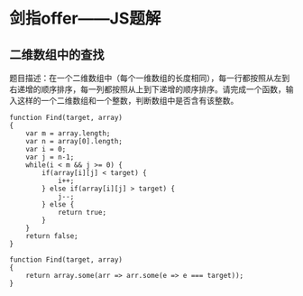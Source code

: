 # 剑指offer——JS题解
## 二维数组中的查找
题目描述：在一个二维数组中（每个一维数组的长度相同），每一行都按照从左到右递增的顺序排序，每一列都按照从上到下递增的顺序排序。请完成一个函数，输入这样的一个二维数组和一个整数，判断数组中是否含有该整数。

```
function Find(target, array)
{
    var m = array.length;
    var n = array[0].length;
    var i = 0;
    var j = n-1;
    while(i < m && j >= 0) {
        if(array[i][j] < target) {
            i++;
        } else if(array[i][j] > target) {
            j--;
        } else {
            return true;
        }
    }
    return false;
}
```

```
function Find(target, array)
{
    return array.some(arr => arr.some(e => e === target));
}
```
